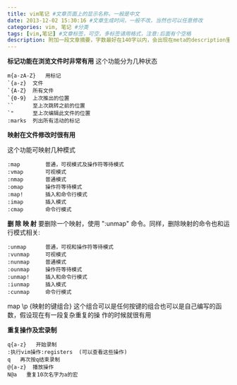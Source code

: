 ```yaml
---
title: vim笔记 #文章页面上的显示名称，一般是中文
date: 2013-12-02 15:30:16 #文章生成时间，一般不改，当然也可以任意修改
categories: vim, 笔记 #分类
tags: [vim,笔记] #文章标签，可空，多标签请用格式，注意:后面有个空格
description: 附加一段文章摘要，字数最好在140字以内，会出现在meta的description里面
---
```


**标记功能在浏览文件时非常有用**
这个功能分为几种状态

    m{a-zA-Z}   用标记
    `{a-z}  文件
    `{A-Z}  所有文件
    `{0-9}  上次推出的位置
    ``      至上次跳转之前的位置
    `"      至上次编辑此文件的位置
    :marks  列出所有活动的标记

**映射在文件修改时很有用**

这个功能可映射几种模式

	:map		普通，可视模式及操作符等待模式
	:vmap		可视模式
	:nmap		普通模式
	:omap		操作符等待模式
	:map!		插入和命令行模式
	:imap		插入模式
	:cmap		命令行模式

**删 除 映 射**
要删除一个映射，使用 ":unmap" 命令。同样，删除映射的命令也和运行模式相关:

	:unmap		普通，可视和操作符等待模式
	:vunmap		可视模式
	:nunmap		普通模式
	:ounmap		操作符等待模式
	:unmap!		插入和命令行模式
	:iunmap		插入模式
	:cunmap		命令行模式

map \p {映射的键组合}
这个组合可以是任何按键的组合也可以是自己编写的函数，假设现在有一段复杂重复的操
作的时候就很有用

**重复操作及宏录制**

    q{a-z}   开始录制
    :执行vim操作:registers  (可以查看这些操作)
    q   再次按q结束录制
    @{a-z}  播放操作
    N@a   重复10次名字为a的宏
